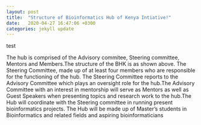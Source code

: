```yaml
---
layout: post
title:  "Structure of Bioinformatics Hub of Kenya Intiative!"
date:   2020-04-27 16:47:06 +0300
categories: jekyll update
---
```


test

The hub is comprised of the Advisory commitee, Steering committee, Mentors and Members.The structure of the BHK is as shown above. The Steering Committee, made up of at least four members who are responsible for the functioning of the hub. The Steering Committee reports to the Advisory Committee which plays an oversight role for the hub.The Advisory Committee with an interest in mentorship will serve as Mentors as well as Guest Speakers when presenting topics and research work to the hub.The Hub will coordinate with the Steering committee in running present bioinformatics projects. The Hub will be made up of Master’s students in Bioinformatics and related fields and aspiring bioinformaticians
